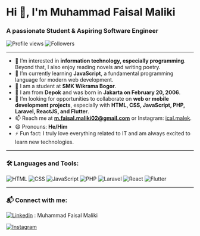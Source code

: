 # Hi 👋, I'm Muhammad Faisal Maliki  
### A passionate Student & Aspiring Software Engineer  

![Profile views](https://komarev.com/ghpvc/?username=muhammadfaisalmaliki&label=Profile%20views&color=0e75b6&style=flat)
![Followers](https://img.shields.io/github/followers/muhammadfaisalmaliki?label=Followers)

---

- 👀 I’m interested in **information technology, especially programming**. Beyond that, I also enjoy reading novels and writing poetry.  
- 🌱 I’m currently learning **JavaScript**, a fundamental programming language for modern web development.  
- 🏫 I am a student at **SMK Wikrama Bogor**.  
- 📍 I am from **Depok** and was born in **Jakarta on February 20, 2006**.  
- 💞️ I’m looking for opportunities to collaborate on **web or mobile development projects**, especially with **HTML, CSS, JavaScript, PHP, Laravel, ReactJS, and Flutter**.  
- 📫 Reach me at **[m.faisal.maliki02@gmail.com](mailto:m.faisal.maliki02@gmail.com)** or Instagram: [ical.malek](https://instagram.com/ical.malek).  
- 😄 Pronouns: **He/Him**  
- ⚡ Fun fact: I truly love everything related to IT and am always excited to learn new technologies.  

---

### 🛠️ Languages and Tools:
![HTML](https://img.shields.io/badge/-HTML5-E34F26?style=flat&logo=html5&logoColor=white)
![CSS](https://img.shields.io/badge/-CSS3-1572B6?style=flat&logo=css3&logoColor=white)
![JavaScript](https://img.shields.io/badge/-JavaScript-F7DF1E?style=flat&logo=javascript&logoColor=black)
![PHP](https://img.shields.io/badge/-PHP-777BB4?style=flat&logo=php&logoColor=white)
![Laravel](https://img.shields.io/badge/-Laravel-F55247?style=flat&logo=laravel&logoColor=white)
![React](https://img.shields.io/badge/-React-20232A?style=flat&logo=react&logoColor=61DAFB)
![Flutter](https://img.shields.io/badge/-Flutter-02569B?style=flat&logo=flutter&logoColor=white)

---

### 📬 Connect with me:
[![Linkedin](https://img.shields.io/badge/-LinkedIn-blue?style=flat&logo=linkedin)]([https://linkedin.com](https://www.linkedin.com/in/muhammad-faisal-maliki-454b54387/)/in/username) : Muhammad Faisal Maliki

[![Instagram](https://img.shields.io/badge/-Instagram-E4405F?style=flat&logo=instagram&logoColor=white)](https://instagram.com/ical.malek)
